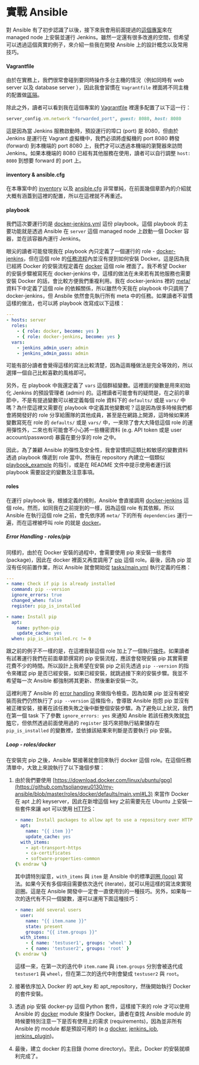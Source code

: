# 實戰 Ansible

對 Ansible 有了初步認識了以後，接下來我會用前面提過的[這個專案](https://github.com/tsoliangwu0130/my-ansible)來在 managed node 上安裝並運行 Jenkins。雖然一定還有很多改進的空間，但希望可以透過這個真實的例子，來介紹一些我在開發 Ansible 上的設計概念以及常用技巧。

#### Vagrantfile

由於在實務上，我們很常會碰到要同時操作多台主機的情況（例如同時有 web server 以及 database server ），因此我會習慣在 `Vagrantfile` 裡面將不同主機的配置做[區隔](https://www.vagrantup.com/docs/multi-machine/#defining-multiple-machines)。

除此之外，讀者可以看到我在這個專案的 [Vagrantfile](https://github.com/tsoliangwu0130/my-ansible/blob/master/Vagrantfile) 裡還多配置了以下這一行：

```ruby
server_config.vm.network "forwarded_port", guest: 8080, host: 8080
```

這是因為當 Jenkins 服務啟動時，預設運行的埠口 (port) 是 8080，但由於 Jenkins 是運行在 Vagrant 虛擬機中，我們必須將虛擬機的 port 8080 轉發 (forward) 到本機端的 port 8080 上，我們才可以透過本機端的瀏覽器來訪問 Jenkins。如果本機端的 8080 已經有其他服務在使用，讀者可以自行調整 `host: 8080` 到想要 forward 的 port 上。

#### inventory & ansible.cfg

在本專案中的 [inventory](https://github.com/tsoliangwu0130/my-ansible/blob/master/inventory) 以及 [ansible.cfg](https://github.com/tsoliangwu0130/my-ansible/blob/master/ansible.cfg) 非常單純，在前面幾個章節內的介紹就大概有涵蓋到這裡的配置，所以在這裡就不再重述。

#### playbook

我們這次要運行的是 [docker-jenkins.yml](https://github.com/tsoliangwu0130/my-ansible/blob/master/docker-jenkins.yml) 這份 playbook。這個 playbook 的主要功能就是透過 Ansible 在 `server` 這個 managed node 上啟動一個 Docker 容器，並在該容器內運行 Jenkins。

眼尖的讀者可能發現我在 playbook 內只定義了一個運行的 role - [docker-jenkins](https://github.com/tsoliangwu0130/my-ansible/tree/master/roles/docker-jenkins)，但在這個 role 的[任務流程](https://github.com/tsoliangwu0130/my-ansible/blob/master/roles/docker-jenkins/tasks/main.yml)內並沒有提到如何安裝 Docker。這是因為我已經將 Docker 的安裝流程定義在 [docker](https://github.com/tsoliangwu0130/my-ansible/tree/master/roles/docker) 這個 role 裡面了。我不希望 Docker 的安裝步驟被寫死在 docker-jenkins 中，這樣的做法在未來若有其他服務也需要安裝 Docker 的話，會比較方便我們重複利用。我在 docker-jenkins 裡的 [meta/](https://github.com/tsoliangwu0130/my-ansible/blob/master/roles/docker-jenkins/meta/main.yml#L3) 資料下中定義了這個 role 的依賴關係，所以雖然今天我在 playbook 中只調用了 docker-jenkins，但 Ansbile 依然會先執行所有 meta 中的任務。如果讀者不習慣這樣的做法，也可以將 playbook 改寫成以下這樣：

```yml
---
- hosts: server
  roles:
    - { role: docker, become: yes }
    - { role: docker-jenkins, become: yes }
  vars:
    - jenkins_admin_user: admin
    - jenkins_admin_pass: admin
```

可能有部分讀者會覺得這樣的寫法比較清楚，因為這兩種做法是完全等效的，所以選擇一個自己比較喜歡的風格即可。

另外，在 playbook 中我還定義了 `vars` 這個群組變數。這裡面的變數是用來初始化 Jenkins 的預設管理者 (admin) 的。這裡讀者可能會有的疑問是，在之前的章節中，不是有提過變數可以被定義每個 role 資料下的 `defaults/` 或是 `vars/` 中嗎？為什麼這裡又需要在 playbook 中定義其他變數呢？這是因為很多時候我們都會將開發好的 role 分享給團隊的其他成員，甚至是在網路上開源，這時候如果將變數寫死在 role 的 `defaults/` 或是 `vars/` 中，一來除了會大大降低這個 role 的運用彈性外，二來也有可能會不小心將一些機密資料 (e.g. API token 或是 user account/password) 暴露在要分享的 role 之中。

因此，為了兼顧 Ansible 的彈性及安全性，我會習慣把這類比較敏感的變數資料透過 playbook 傳遞到 role 當中。然後在 repository 內建立一個類似 [playbook_example](https://github.com/tsoliangwu0130/my-ansible/blob/master/playbook_example.yml) 的指引，或是在 README 文件中提示使用者運行該 playbook 需要設定的變數及注意事項。

#### roles

在運行 playbook 後，根據定義的規則，Ansible 會直接調用 [docker-jenkins](https://github.com/tsoliangwu0130/my-ansible/tree/master/roles/docker-jenkins) 這個 role。然而，如同我在之前提到的一樣，因為這個 role 有其依賴，所以 Ansible 在執行這個 role 之前，會先依序將 `meta/` 下的所有 `dependencies` 運行一遍，而在這裡被呼叫 role 的就是 [docker](https://github.com/tsoliangwu0130/my-ansible/tree/master/roles/docker)。

##### Error Handling - roles/pip

同樣的，由於在 Docker 安裝的過程中，會需要使用 pip 來安裝一些套件 (package)，因此在 docker 裡面又再度調用了 [pip](https://github.com/tsoliangwu0130/my-ansible/blob/master/roles/pip/tasks/main.yml) 這個 role。最後，因為 pip 並沒有任何前置作業，所以 Ansible 就會開始從 [tasks/main.yml](https://github.com/tsoliangwu0130/my-ansible/blob/master/roles/pip/tasks/main.yml) 執行定義的任務：

```yml
---
- name: Check if pip is already installed
  command: pip --version
  ignore_errors: true
  changed_when: false
  register: pip_is_installed

- name: Install pip
  apt:
    name: python-pip
    update_cache: yes
  when: pip_is_installed.rc != 0
```

跟之前的例子不一樣的是，在這裡我替這個 role 加上了一個執行[條件](http://docs.ansible.com/ansible/latest/playbooks_conditionals.html#the-when-statement)。如果讀者有試著運行我們在前面章節撰寫的 pip 安裝流程，應該會發現安裝 pip 其實需要花費不少的時間。所以設計上我希望在安裝 pip 之前先透過 `pip --version` 的指令來確認 pip 是否已經安裝，如果已經安裝，就跳過接下來的安裝步驟。我並不希望每一次 Ansible 都強制將其更新、然後重新安裝一次。

這裡利用了 Ansible 的 [error handling](http://docs.ansible.com/ansible/latest/playbooks_error_handling.html) 來做指令檢查。因為如果 pip 並沒有被安裝而我們仍然執行了 `pip --version` 這條指令，會導致 Ansible 抱怨 pip 並沒有被正確安裝，接著在該任務失敗之後中斷整個安裝步驟。為了避免以上狀況，我們在第一個 task 下了參數 `ignore_errors: yes` 來通知 Ansible 若該任務失敗就[忽略](http://docs.ansible.com/ansible/latest/playbooks_error_handling.html#ignoring-failed-commands)它，但依然透過前面使用過的 `register` 技巧來把執行結果儲存在 `pip_is_installed` 的變數裡，並依據該結果來判斷是否要執行 pip 安裝。

##### Loop - roles/docker

在安裝完 pip 之後，Ansible 緊接著就會回來執行 docker 這個 role。在這個任務清單中，大致上來說執行了以下幾個步驟：

1. 由於我們要使用 [https://download.docker.com/linux/ubuntu/gpg](https://github.com/tsoliangwu0130/my-ansible/blob/master/roles/docker/defaults/main.yml#L3) 來當作 Docker 在 apt 上的 keyserver，因此在新增這個 key 之前需要先在 Ubuntu 上安裝一些套件來讓 apt 可以使用 [HTTPS](https://en.wikipedia.org/wiki/HTTPS)：

    ```yml {% raw %}
    - name: Install packages to allow apt to use a repository over HTTPS
      apt:
        name: "{{ item }}"
        update_cache: yes
      with_items:
        - apt-transport-https
        - ca-certificates
        - software-properties-common
    {% endraw %}
    ```

    其中請特別留意，`with_items` 與 `item` 是 Ansible 中的標準[迴圈 (loop)](http://docs.ansible.com/ansible/latest/playbooks_loops.html#standard-loops) 寫法。如果今天有多個項目需要依次迭代 (iterate)，就可以用這樣的寫法來實現迴圈。這是在 Ansible 開發中一定會一直使用到的一種技巧。另外，如果每一次的迭代有不只一個變數，還可以運用下面這種技巧：

    ```yml {% raw %}
    - name: add several users
      user:
        name: "{{ item.name }}"
        state: present
        groups: "{{ item.groups }}"
      with_items:
        - { name: 'testuser1', groups: 'wheel' }
        - { name: 'testuser2', groups: 'root' }
    {% endraw %}
    ```

    這樣一來，在第一次的迭代中 `item.name` 與 `item.groups` 分別會被迭代成 `testuser1` 與 `wheel`，但在第二次的迭代中則會變成 `testuser2` 與 `root`。

2. 接著依序加入 Docker 的 apt_key 和 apt_repository，然後開始執行 Docker 的套件安裝。
3. 透過 pip 安裝 docker-py 這個 Python 套件，這樣接下來的 role 才可以使用 Ansible 的 [docker](http://docs.ansible.com/ansible/latest/docker_module.html) module 來操作 Docker。讀者在查找 Ansible module 的時候要特別注意一下是否有使用上的需求 (requirements)，因為並非所有 Ansible 的 module 都是預設可用的 (e.g [docker](http://docs.ansible.com/ansible/latest/docker_module.html), [jenkins_job](http://docs.ansible.com/ansible/latest/jenkins_job_module.html),  [jenkins_plugin](http://docs.ansible.com/ansible/latest/jenkins_plugin_module.html))。
4. 最後，建立 docker 的主目錄 (home directory)。至此，Docker 的安裝就順利完成了。
